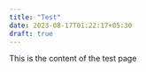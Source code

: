 ```yaml
---
title: "Test"
date: 2023-08-17T01:22:17+05:30
draft: true
---
```


This is the content of the test page




